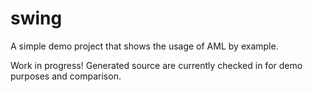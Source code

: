 # swing

A simple demo project that shows the usage of AML by example.

Work in progress! Generated source are currently checked in for demo purposes and comparison.